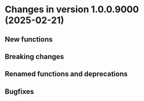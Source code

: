 




<!-- NEWS.md was auto-generated by NEWS.Rmd. Please DO NOT edit by hand!-->

# Changes in version 1.0.0.9000 (2025-02-21)

## New functions

## Breaking changes

## Renamed functions and deprecations

## Bugfixes
